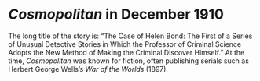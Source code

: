 # <i>Cosmopolitan</i> in December 1910

The long title of the story is: “The Case of Helen Bond: The First of a Series of Unusual Detective Stories in Which the Professor of Criminal Science Adopts the New Method of Making the Criminal Discover Himself.” At the time, <i>Cosmopolitan</i> was known for fiction, often publishing serials such as Herbert George Wells’s <i>War of the Worlds</i> (1897).